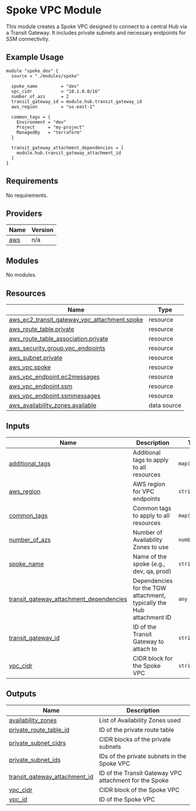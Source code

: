 # Spoke VPC Module

This module creates a Spoke VPC designed to connect to a central Hub via a Transit Gateway. It includes private subnets and necessary endpoints for SSM connectivity.

## Example Usage

```hcl
module "spoke_dev" {
  source = "./modules/spoke"

  spoke_name         = "dev"
  vpc_cidr           = "10.1.0.0/16"
  number_of_azs      = 2
  transit_gateway_id = module.hub.transit_gateway_id
  aws_region         = "us-east-1"

  common_tags = {
    Environment = "dev"
    Project     = "my-project"
    ManagedBy   = "terraform"
  }

  transit_gateway_attachment_dependencies = [
    module.hub.transit_gateway_attachment_id
  ]
}
```

<!-- BEGIN_TF_DOCS -->
## Requirements

No requirements.

## Providers

| Name | Version |
|------|---------|
| <a name="provider_aws"></a> [aws](#provider\_aws) | n/a |

## Modules

No modules.

## Resources

| Name | Type |
|------|------|
| [aws_ec2_transit_gateway_vpc_attachment.spoke](https://registry.terraform.io/providers/hashicorp/aws/latest/docs/resources/ec2_transit_gateway_vpc_attachment) | resource |
| [aws_route_table.private](https://registry.terraform.io/providers/hashicorp/aws/latest/docs/resources/route_table) | resource |
| [aws_route_table_association.private](https://registry.terraform.io/providers/hashicorp/aws/latest/docs/resources/route_table_association) | resource |
| [aws_security_group.vpc_endpoints](https://registry.terraform.io/providers/hashicorp/aws/latest/docs/resources/security_group) | resource |
| [aws_subnet.private](https://registry.terraform.io/providers/hashicorp/aws/latest/docs/resources/subnet) | resource |
| [aws_vpc.spoke](https://registry.terraform.io/providers/hashicorp/aws/latest/docs/resources/vpc) | resource |
| [aws_vpc_endpoint.ec2messages](https://registry.terraform.io/providers/hashicorp/aws/latest/docs/resources/vpc_endpoint) | resource |
| [aws_vpc_endpoint.ssm](https://registry.terraform.io/providers/hashicorp/aws/latest/docs/resources/vpc_endpoint) | resource |
| [aws_vpc_endpoint.ssmmessages](https://registry.terraform.io/providers/hashicorp/aws/latest/docs/resources/vpc_endpoint) | resource |
| [aws_availability_zones.available](https://registry.terraform.io/providers/hashicorp/aws/latest/docs/data-sources/availability_zones) | data source |

## Inputs

| Name | Description | Type | Default | Required |
|------|-------------|------|---------|:--------:|
| <a name="input_additional_tags"></a> [additional\_tags](#input\_additional\_tags) | Additional tags to apply to all resources | `map(string)` | `{}` | no |
| <a name="input_aws_region"></a> [aws\_region](#input\_aws\_region) | AWS region for VPC endpoints | `string` | n/a | yes |
| <a name="input_common_tags"></a> [common\_tags](#input\_common\_tags) | Common tags to apply to all resources | `map(string)` | `{}` | no |
| <a name="input_number_of_azs"></a> [number\_of\_azs](#input\_number\_of\_azs) | Number of Availability Zones to use | `number` | `2` | no |
| <a name="input_spoke_name"></a> [spoke\_name](#input\_spoke\_name) | Name of the spoke (e.g., dev, qa, prod) | `string` | n/a | yes |
| <a name="input_transit_gateway_attachment_dependencies"></a> [transit\_gateway\_attachment\_dependencies](#input\_transit\_gateway\_attachment\_dependencies) | Dependencies for the TGW attachment, typically the Hub attachment ID | `any` | `[]` | no |
| <a name="input_transit_gateway_id"></a> [transit\_gateway\_id](#input\_transit\_gateway\_id) | ID of the Transit Gateway to attach to | `string` | n/a | yes |
| <a name="input_vpc_cidr"></a> [vpc\_cidr](#input\_vpc\_cidr) | CIDR block for the Spoke VPC | `string` | n/a | yes |

## Outputs

| Name | Description |
|------|-------------|
| <a name="output_availability_zones"></a> [availability\_zones](#output\_availability\_zones) | List of Availability Zones used |
| <a name="output_private_route_table_id"></a> [private\_route\_table\_id](#output\_private\_route\_table\_id) | ID of the private route table |
| <a name="output_private_subnet_cidrs"></a> [private\_subnet\_cidrs](#output\_private\_subnet\_cidrs) | CIDR blocks of the private subnets |
| <a name="output_private_subnet_ids"></a> [private\_subnet\_ids](#output\_private\_subnet\_ids) | IDs of the private subnets in the Spoke VPC |
| <a name="output_transit_gateway_attachment_id"></a> [transit\_gateway\_attachment\_id](#output\_transit\_gateway\_attachment\_id) | ID of the Transit Gateway VPC attachment for the Spoke |
| <a name="output_vpc_cidr"></a> [vpc\_cidr](#output\_vpc\_cidr) | CIDR block of the Spoke VPC |
| <a name="output_vpc_id"></a> [vpc\_id](#output\_vpc\_id) | ID of the Spoke VPC |
<!-- END_TF_DOCS -->